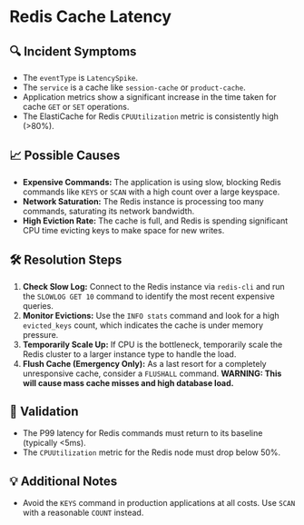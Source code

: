 # Redis Cache Latency

## 🔍 Incident Symptoms
- The `eventType` is `LatencySpike`.
- The `service` is a cache like `session-cache` or `product-cache`.
- Application metrics show a significant increase in the time taken for cache `GET` or `SET` operations.
- The ElastiCache for Redis `CPUUtilization` metric is consistently high (>80%).

## 📈 Possible Causes
- **Expensive Commands:** The application is using slow, blocking Redis commands like `KEYS` or `SCAN` with a high count over a large keyspace.
- **Network Saturation:** The Redis instance is processing too many commands, saturating its network bandwidth.
- **High Eviction Rate:** The cache is full, and Redis is spending significant CPU time evicting keys to make space for new writes.

## 🛠️ Resolution Steps
1.  **Check Slow Log:** Connect to the Redis instance via `redis-cli` and run the `SLOWLOG GET 10` command to identify the most recent expensive queries.
2.  **Monitor Evictions:** Use the `INFO stats` command and look for a high `evicted_keys` count, which indicates the cache is under memory pressure.
3.  **Temporarily Scale Up:** If CPU is the bottleneck, temporarily scale the Redis cluster to a larger instance type to handle the load.
4.  **Flush Cache (Emergency Only):** As a last resort for a completely unresponsive cache, consider a `FLUSHALL` command. **WARNING: This will cause mass cache misses and high database load.**

## 🧪 Validation
- The P99 latency for Redis commands must return to its baseline (typically <5ms).
- The `CPUUtilization` metric for the Redis node must drop below 50%.

## 💡 Additional Notes
- Avoid the `KEYS` command in production applications at all costs. Use `SCAN` with a reasonable `COUNT` instead.